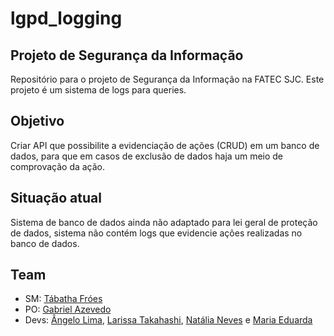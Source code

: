 # lgpd_logging

## Projeto de Segurança da Informação
Repositório para o projeto de Segurança da Informação na FATEC SJC.
Este projeto é um sistema de logs para queries.

## Objetivo
Criar API que possibilite a evidenciação de ações (CRUD) em um banco de dados, para que em casos de exclusão de dados haja um meio de comprovação da ação.

## Situação atual
Sistema de banco de dados ainda não adaptado para lei geral de proteção de dados, sistema não contém logs que evidencie ações realizadas no banco de dados.

## Team
- SM: [Tábatha Fróes](https://github.com/tabathafroes)
- PO: [Gabriel Azevedo](https://github.com/az3vedo)
- Devs: [Ângelo Lima](https://github.com/angelovlima), [Larissa Takahashi](https://github.com/LarissaMiho), [Natália Neves](https://github.com/natalianeves18) e [Maria Eduarda](https://github.com/Eduarda-Oliveira)

